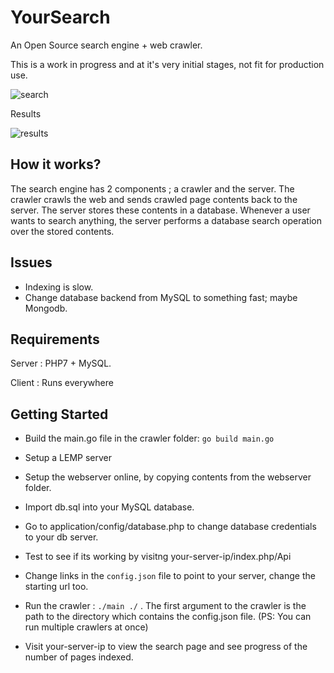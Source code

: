 
# YourSearch


An Open Source search engine + web crawler.


This is a work in progress and at it's very initial stages, not fit for production use.


![search](https://raw.githubusercontent.com/fifthsegment/yoursearch/master/demo/search.png)


Results


![results](https://raw.githubusercontent.com/fifthsegment/yoursearch/master/demo/results.png)



## How it works?


The search engine has 2 components ; a crawler and the server. The crawler crawls the web and sends crawled page contents back to the server. The server stores these contents in a database. Whenever a user wants to search anything, the server performs a database search operation over the stored contents.


## Issues

* Indexing is slow.
* Change database backend from MySQL to something fast; maybe Mongodb.


## Requirements 

Server : PHP7 + MySQL.


Client : Runs everywhere 


## Getting Started


* Build the main.go file in the crawler folder: `go build main.go`

* Setup a LEMP server 

* Setup the webserver online, by copying contents from the webserver folder.

* Import db.sql into your MySQL database.

* Go to application/config/database.php to change database credentials to your db server.

* Test to see if its working by visitng your-server-ip/index.php/Api

* Change links in the `config.json` file to point to your server, change the starting url too.

* Run the crawler : `./main ./` . The first argument to the crawler is the path to the directory which contains the config.json file. (PS: You can run multiple crawlers at once)

* Visit your-server-ip to view the search page and see progress of the number of pages indexed.
